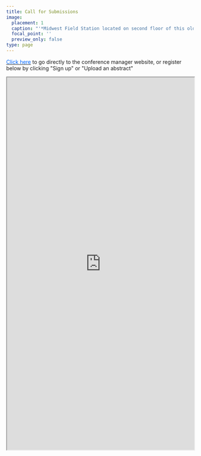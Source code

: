 ```yaml
---
title: Call for Submissions
image:
  placement: 1
  caption: "'*Midwest Field Station located on second floor of this old Bank Building*'"
  focal_point: ''
  preview_only: false
type: page
---
```



[<font color = "#0066ff">Click here</font>](https://events.ruc.dk/imt-research-symposium-being-where/conference) to go directly to the conference manager website, or register below by clicking "Sign up" or "Upload an abstract"

 <iframe height=1000px width="100%" src="https://events.ruc.dk/imt-research-symposium-being-where/conference" title="conference manager"></iframe> 
